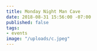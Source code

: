 ```yaml
---
title: Monday Night Man Cave
date: 2018-08-31 15:56:00 -07:00
published: false
tags:
- events
image: "/uploads/c.jpeg"
---
```



